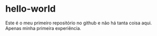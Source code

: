 # hello-world

Este é o meu primeiro repositório no github e não há tanta coisa aqui. Apenas minha primeira experiência.
